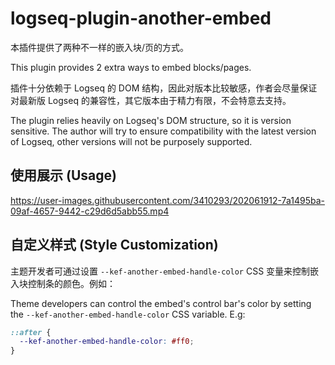 # logseq-plugin-another-embed

本插件提供了两种不一样的嵌入块/页的方式。

This plugin provides 2 extra ways to embed blocks/pages.

插件十分依赖于 Logseq 的 DOM 结构，因此对版本比较敏感，作者会尽量保证对最新版 Logseq 的兼容性，其它版本由于精力有限，不会特意去支持。

The plugin relies heavily on Logseq's DOM structure, so it is version sensitive. The author will try to ensure compatibility with the latest version of Logseq, other versions will not be purposely supported.

## 使用展示 (Usage)

https://user-images.githubusercontent.com/3410293/202061912-7a1495ba-09af-4657-9442-c29d6d5abb55.mp4

## 自定义样式 (Style Customization)

主题开发者可通过设置 `--kef-another-embed-handle-color` CSS 变量来控制嵌入块控制条的颜色。例如：

Theme developers can control the embed's control bar's color by setting the `--kef-another-embed-handle-color` CSS variable. E.g:

```css
::after {
  --kef-another-embed-handle-color: #ff0;
}
```
